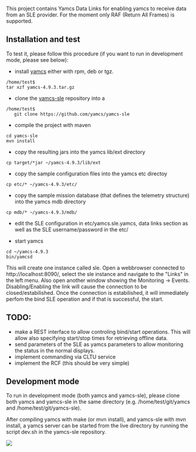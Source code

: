 This project contains Yamcs Data Links for enabling yamcs to receive data from an SLE provider.
For the moment only RAF (Return All Frames) is supported.

## Installation and test
To test it, please follow this procedure (if you want to run in development mode, please see below):
- install [yamcs](https://github.com/yamcs/yamcs/releases) either with rpm, deb or tgz.
```
/home/test$
tar xzf yamcs-4.9.3.tar.gz
```

- clone the [yamcs-sle](https://github.com/yamcs/yamcs-sle) repository into a
```
/home/test$
   git clone https://github.com/yamcs/yamcs-sle
````

- compile the project with maven
```
cd yamcs-sle
mvn install
```


- copy the resulting jars into the yamcs lib/ext directory
```
cp target/*jar ~/yamcs-4.9.3/lib/ext
```

- copy the sample configuration files into the yamcs etc directoy
```
cp etc/* ~/yamcs-4.9.3/etc/
```

- copy the sample mission database (that defines the telemetry structure) into the yamcs mdb directory
```
cp mdb/* ~/yamcs-4.9.3/mdb/
```
- edit the SLE configuration in etc/yamcs.sle.yamcs, data links section as well as the SLE username/password in the etc/

- start yamcs

```
cd ~/yamcs-4.9.3
bin/yamcsd
```


This will create one instance called sle. Open a webbrowser connected to http://localhost:8090/, select the sle instance and navigate to the "Links" in the left menu. Also open another window showing the Monitoring -> Events. Disabling/Enabling the link will cause the connection to be closed/estabilished. Once the connection is estabilished, it will immediately perfom the bind SLE operation and if that is successful, the start.



## TODO:
- make a REST interface to allow controling bind/start operations. This will allow also specifying start/stop times for retrieving offline data.
- send parameters of the SLE as yamcs parameters to allow monitoring the status in the normal displays.
- implement commanding via CLTU service
- implement the RCF (this should be very simple)

## Development mode
To run in development mode (both yamcs and yamcs-sle), please clone both yamcs and yamcs-sle in the same directory (e.g. /home/test/git/yamcs and /home/test/git/yamcs-sle).

After compiling yamcs with make (or mvn install), and yamcs-sle with mvn install, a yamcs server can be started from the live directory by running the script dev.sh in the yamcs-sle repository.

![](yamcs-connected-to-sle.png?raw=true)
